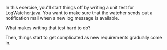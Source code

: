 In this exercise, you'll start things off by writing a unit test for LogWatcher.java. You want to make sure that the
watcher sends out a notification mail when a new log message is available.

What makes writing that test hard to do?

Then, things start to get complicated as new requirements gradually come in.
